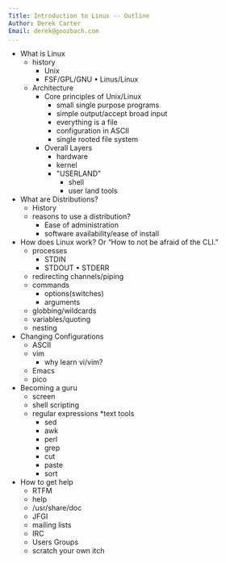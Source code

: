 ```yaml
---
Title: Introduction to Linux -- Outline
Author: Derek Carter
Email: derek@goozbach.com
...
```


* What is Linux
  * history
    * Unix
    * FSF/GPL/GNU • Linus/Linux
  * Architecture
    * Core principles of Unix/Linux
      * small single purpose programs
      * simple output/accept broad input
      * everything is a file
      * configuration in ASCII
      * single rooted file system
    * Overall Layers
      * hardware
      * kernel
      * "USERLAND"
        * shell
        * user land tools
* What are Distributions?
  * History
  * reasons to use a distribution?
    * Ease of administration
    * software availability/ease of install
* How does Linux work? Or “How to not be afraid of the CLI.”
  * processes
    * STDIN
    * STDOUT • STDERR
  * redirecting channels/piping
  * commands
    * options(switches)
    * arguments
  * globbing/wildcards
  * variables/quoting
  * nesting
* Changing Configurations
  * ASCII
  * vim
    * why learn vi/vim?
  * Emacs
  * pico
* Becoming a guru
  * screen
  * shell scripting
  * regular expressions 
  *text tools
    * sed
    * awk
    * perl
    * grep
    * cut
    * paste
    * sort
* How to get help
  * RTFM
  * ­­help
  * /usr/share/doc
  * JFGI
  * mailing lists
  * IRC
  * Users Groups
  * scratch your own itch
